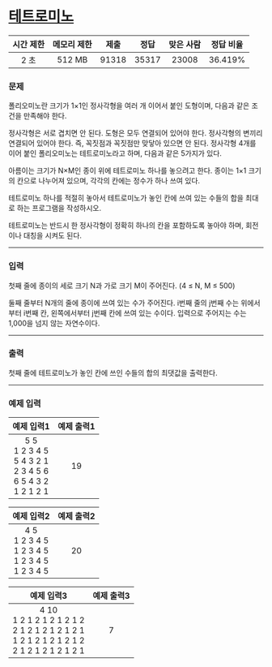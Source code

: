 # [테트로미노](https://www.acmicpc.net/problem/14500)

<div align = center>

| 시간 제한 | 메모리 제한 | 제출  | 정답  | 맞은 사람 | 정답 비율 |
| :-------: | :---------: | :---: | :---: | :-------: | :-------: |
|   2 초    |   512 MB    | 91318 | 35317 |   23008   |  36.419%  |

</div>

### 문제

폴리오미노란 크기가 1×1인 정사각형을 여러 개 이어서 붙인 도형이며, 다음과 같은 조건을 만족해야 한다.

정사각형은 서로 겹치면 안 된다.
도형은 모두 연결되어 있어야 한다.
정사각형의 변끼리 연결되어 있어야 한다. 즉, 꼭짓점과 꼭짓점만 맞닿아 있으면 안 된다.
정사각형 4개를 이어 붙인 폴리오미노는 테트로미노라고 하며, 다음과 같은 5가지가 있다.

아름이는 크기가 N×M인 종이 위에 테트로미노 하나를 놓으려고 한다. 종이는 1×1 크기의 칸으로 나누어져 있으며, 각각의 칸에는 정수가 하나 쓰여 있다.

테트로미노 하나를 적절히 놓아서 테트로미노가 놓인 칸에 쓰여 있는 수들의 합을 최대로 하는 프로그램을 작성하시오.

테트로미노는 반드시 한 정사각형이 정확히 하나의 칸을 포함하도록 놓아야 하며, 회전이나 대칭을 시켜도 된다.

---

### 입력

첫째 줄에 종이의 세로 크기 N과 가로 크기 M이 주어진다. (4 ≤ N, M ≤ 500)

둘째 줄부터 N개의 줄에 종이에 쓰여 있는 수가 주어진다. i번째 줄의 j번째 수는 위에서부터 i번째 칸, 왼쪽에서부터 j번째 칸에 쓰여 있는 수이다. 입력으로 주어지는 수는 1,000을 넘지 않는 자연수이다.

---

### 출력

첫째 줄에 테트로미노가 놓인 칸에 쓰인 수들의 합의 최댓값을 출력한다.

---

### 예제 입력

|                                예제 입력1                                 | 예제 출력1 |
| :-----------------------------------------------------------------------: | :--------: |
| 5 5<br/>1 2 3 4 5<br/>5 4 3 2 1<br/>2 3 4 5 6<br/>6 5 4 3 2<br/>1 2 1 2 1 |     19     |

|                         예제 입력2                          | 예제 출력2 |
| :---------------------------------------------------------: | :--------: |
| 4 5<br/>1 2 3 4 5<br/>1 2 3 4 5<br/>1 2 3 4 5<br/>1 2 3 4 5 |     20     |

|                                              예제 입력3                                              | 예제 출력3 |
| :--------------------------------------------------------------------------------------------------: | :--------: |
| 4 10<br/>1 2 1 2 1 2 1 2 1 2<br/>2 1 2 1 2 1 2 1 2 1<br/>1 2 1 2 1 2 1 2 1 2<br/>2 1 2 1 2 1 2 1 2 1 |     7      |
